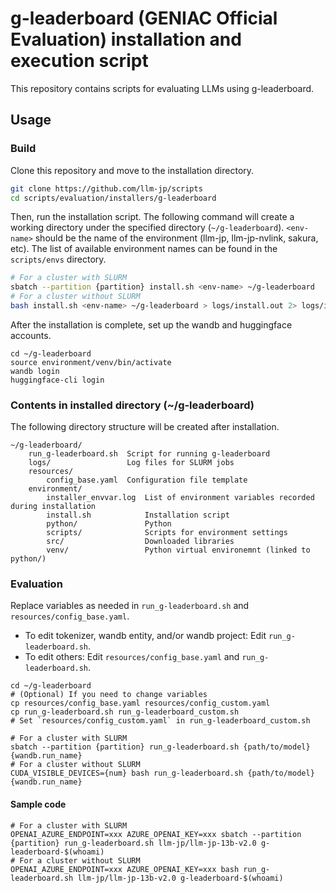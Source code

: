 # g-leaderboard (GENIAC Official Evaluation) installation and execution script

This repository contains scripts for evaluating LLMs using g-leaderboard.

## Usage

### Build

Clone this repository and move to the installation directory.

```bash
git clone https://github.com/llm-jp/scripts
cd scripts/evaluation/installers/g-leaderboard
```

Then, run the installation script.
The following command will create a working directory under the specified directory (`~/g-leaderboard`).
`<env-name>` should be the name of the environment (llm-jp, llm-jp-nvlink, sakura, etc).
The list of available environment names can be found in the `scripts/envs` directory.

```bash
# For a cluster with SLURM
sbatch --partition {partition} install.sh <env-name> ~/g-leaderboard
# For a cluster without SLURM
bash install.sh <env-name> ~/g-leaderboard > logs/install.out 2> logs/install.err
```

After the installation is complete, set up the wandb and huggingface accounts.

```shell
cd ~/g-leaderboard
source environment/venv/bin/activate
wandb login
huggingface-cli login
```

### Contents in installed directory (~/g-leaderboard)

The following directory structure will be created after installation.

```
~/g-leaderboard/
    run_g-leaderboard.sh  Script for running g-leaderboard
    logs/                 Log files for SLURM jobs
    resources/
        config_base.yaml  Configuration file template
    environment/
        installer_envvar.log  List of environment variables recorded during installation
        install.sh            Installation script
        python/               Python
        scripts/              Scripts for environment settings
        src/                  Downloaded libraries
        venv/                 Python virtual environemnt (linked to python/)
```

### Evaluation

Replace variables as needed in `run_g-leaderboard.sh` and `resources/config_base.yaml`.
 - To edit tokenizer, wandb entity, and/or wandb project: Edit `run_g-leaderboard.sh`.
 - To edit others: Edit `resources/config_base.yaml` and `run_g-leaderboard.sh`.

```shell
cd ~/g-leaderboard
# (Optional) If you need to change variables
cp resources/config_base.yaml resources/config_custom.yaml
cp run_g-leaderboard.sh run_g-leaderboard_custom.sh
# Set `resources/config_custom.yaml` in run_g-leaderboard_custom.sh

# For a cluster with SLURM
sbatch --partition {partition} run_g-leaderboard.sh {path/to/model} {wandb.run_name}
# For a cluster without SLURM
CUDA_VISIBLE_DEVICES={num} bash run_g-leaderboard.sh {path/to/model} {wandb.run_name}
```

#### Sample code

```shell
# For a cluster with SLURM
OPENAI_AZURE_ENDPOINT=xxx AZURE_OPENAI_KEY=xxx sbatch --partition {partition} run_g-leaderboard.sh llm-jp/llm-jp-13b-v2.0 g-leaderboard-$(whoami)
# For a cluster without SLURM
OPENAI_AZURE_ENDPOINT=xxx AZURE_OPENAI_KEY=xxx bash run_g-leaderboard.sh llm-jp/llm-jp-13b-v2.0 g-leaderboard-$(whoami)
```
